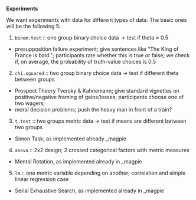 **Experiments**

We want experiments with data for different types of data. The basic ones will be the following 5:

1. `binom.test` :: one group binary choice data -> test if theta = 0.5

- presupposition failure experiment; give sentences like "The King of France is bald."; participants rate whether this is true or false; we check if, on average, the probability of truth-value choices is 0.5

2. `chi.squared` :: two group binary choice data -> test if different theta between groups

- Prospect Theory Tversky & Kahnemann; give standard vignettes on positive/negative framing of gains/losses; participants choose one of two wagers;
- moral decision problems; push the heavy man in front of a train?

3. `t.test` :: two groups metric data -> test if means are different between two groups

- Simon Task; as implemented already \_magpie

4. `anova` :: 2x2 design; 2 crossed categorical factors with metric measures

- Mental Rotation, as implemented already in \_magpie

5. `lm` :: one metric variable depending on another; correlation and simple linear regression case

- Serial Exhaustive Search, as implemented already in \_magpie

